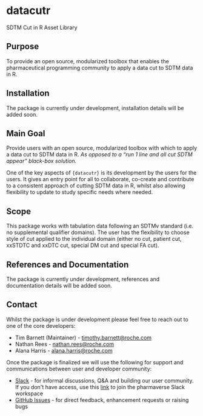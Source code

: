 # datacutr <!-- note: instert logo here when ready -->

<!-- badges: start -->
<!-- note: instert badges here when ready -->
<!-- badges: end -->

SDTM Cut in R Asset Library

## Purpose

To provide an open source, modularized toolbox that enables the pharmaceutical programming community
to apply a data cut to SDTM data in R.

## Installation

The package is currently under development, installation details will be added soon.

## Main Goal

Provide users with an open source, modularized toolbox with which to apply a data cut to SDTM data in R. 
_As opposed to a “run 1 line and all cut SDTM appear” black-box solution._

One of the key aspects of `{datacutr}` is its development by the users for the users.
It gives an entry point for all to collaborate, co-create and contribute to a consistent approach of 
cutting SDTM data in R, whilst also allowing flexibility to update to study specific needs where needed. 

## Scope

This package works with tabulation data following an SDTMv standard (i.e. no supplemental qualifier domains). The user has 
the flexibility to choose style of cut applied to the individual domain (either no cut, patient cut, xxSTDTC and xxDTC cut, special DM cut 
and special FA cut). 

## References and Documentation

The package is currently under development, references and documentation details will be added soon.

## Contact

Whilst the package is under development please feel free to reach out to one of the core developers: 

* Tim Barnett (Maintainer) - [timothy.barnett@roche.com](timothy.barnett@roche.com)
* Nathan Rees - [nathan.rees@roche.com](nathan.rees@roche.com)
* Alana Harris - [alana.harris@roche.com](alana.harris@roche.com)

Once the package is finalized we will use the following for support and communications between user and developer community:

* [Slack](https://app.slack.com/client/T028PB489D3/C02M8KN8269) - for informal discussions, Q&A and building our user community. If you don't have access, use this [link](https://join.slack.com/t/pharmaverse/shared_invite/zt-yv5atkr4-Np2ytJ6W_QKz_4Olo7Jo9A) to join the pharmaverse Slack workspace
* [GitHub Issues](https://github.com/pharmaverse/datacutr/issues) - for direct feedback, enhancement requests or raising bugs
